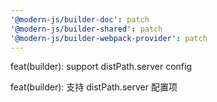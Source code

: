 ```yaml
---
'@modern-js/builder-doc': patch
'@modern-js/builder-shared': patch
'@modern-js/builder-webpack-provider': patch
---
```


feat(builder): support distPath.server config

feat(builder): 支持 distPath.server 配置项
